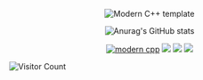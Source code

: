 <div id="title" align=center>

![Modern C++ template][github-sub-title:img]

![Anurag's GitHub stats](https://github-readme-stats.vercel.app/api?username=masoame&show_icons=true&theme=radical)


[![modern cpp](https://img.shields.io/badge/code-Modern%20C++-blue)](https://learn.microsoft.com/zh-cn/cpp/cpp/welcome-back-to-cpp-modern-cpp) 
![](https://img.shields.io/badge/讨厌-无聊-yellow) 
![](https://img.shields.io/badge/性格-随性-red) 
![](https://img.shields.io/badge/爱好-Anime-red)

</div>

![Visitor Count](https://profile-counter.glitch.me/masoame/count.svg)

[github-sub-title:img]: https://readme-typing-svg.herokuapp.com?font=Segoe+Script&center=true&lines=masoame.
